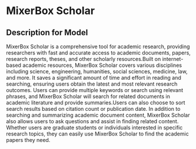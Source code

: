 # MixerBox Scholar

## Description for Model

MixerBox Scholar is a comprehensive tool for academic research, providing researchers with fast and accurate access to academic documents, papers, research reports, theses, and other scholarly resources.Built on internet-based academic resources, MixerBox Scholar covers various disciplines including science, engineering, humanities, social sciences, medicine, law, and more. It saves a significant amount of time and effort in reading and searching, ensuring users obtain the latest and most relevant research outcomes. Users can provide multiple keywords or search using relevant phrases, and MixerBox Scholar will search for related documents in academic literature and provide summaries.Users can also choose to sort search results based on citation count or publication date. In addition to searching and summarizing academic document content, MixerBox Scholar also allows users to ask questions and assist in finding related content. Whether users are graduate students or individuals interested in specific research topics, they can easily use MixerBox Scholar to find the academic papers they need.

